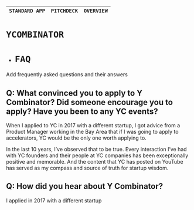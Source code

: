 

| `STANDARD APP` | `PITCHDECK` | `OVERVIEW` |
| :---- | :---: | ----: |

# **`YCOMBINATOR`**

- # `FAQ`

Add frequently asked questions and their answers

## **Q: What convinced you to apply to Y Combinator? Did someone encourage you to apply? Have you been to any YC events?**

When I applied to YC in 2017 with a different startup, I got advice from a Product Manager working in the Bay Area that if I was going to apply to accelerators, YC would be the only one worth applying to. 

In the last 10 years, I’ve observed that to be true. Every interaction I’ve had with YC founders and their people at YC companies has been exceptionally positive and memorable. And the content that YC has posted on YouTube has served as my compass and source of truth for startup wisdom. 

## **Q: How did you hear about Y Combinator?**

I applied in 2017 with a different startup

#### 

